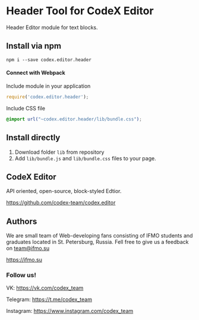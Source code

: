 # Header Tool for CodeX Editor

Header Editor module for text blocks.

## Install via npm

```shell
npm i --save codex.editor.header
```

#### Connect with Webpack

Include module in your application

```js
require('codex.editor.header');
```

Include CSS file

```css
@import url("~codex.editor.header/lib/bundle.css");
```

## Install directly

1. Download folder `lib` from repository
2. Add `lib/bundle.js` and `lib/bundle.css` files to your page.

## CodeX Editor

API oriented, open-source, block-styled Edtior.

https://github.com/codex-team/codex.editor

## Authors

We are small team of Web-developing fans consisting of IFMO students and graduates located in St. Petersburg, Russia.
Fell free to give us a feedback on <a href="mailto::team@ifmo.su">team@ifmo.su</a>

https://ifmo.su

### Follow us!

VK: https://vk.com/codex_team

Telegram: https://t.me/codex_team

Instagram: https://www.instagram.com/codex_team
